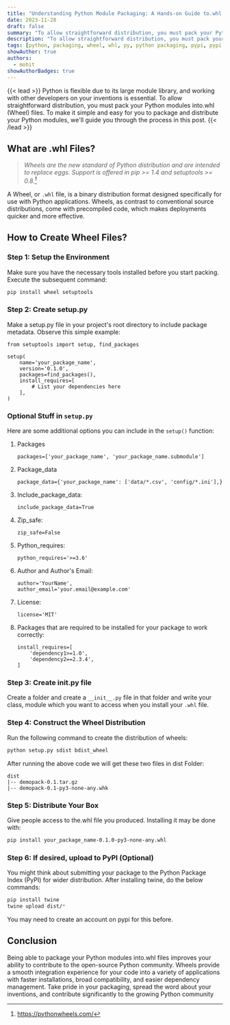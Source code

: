 ```yaml
---
title: "Understanding Python Module Packaging: A Hands-on Guide to.whl File Packaging"
date: 2023-11-28
draft: false
summary: "To allow straightforward distribution, you must pack your Python modules into.whl (Wheel) files. To make it simple and easy for you to package and distribute your Python modules, we'll guide you through the process in this post."
description: "To allow straightforward distribution, you must pack your Python modules into.whl (Wheel) files. To make it simple and easy for you to package and distribute your Python modules, we'll guide you through the process in this post."
tags: [python, packaging, wheel, whl, py, python packaging, pypi, pypi.org, pip, twine]
showAuthor: true
authors:
  - mohit
showAuthorBadges: true
---
```

{{< lead >}}
Python is flexible due to its large module library, and working with other developers on your
inventions is essential. To allow straightforward distribution, you must pack your Python
modules into.whl (Wheel) files. To make it simple and easy for you to package and distribute
your Python modules, we'll guide you through the process in this post.
{{< /lead >}}

## What are .whl Files?

> <cite>Wheels are the new standard of Python distribution and are intended to replace eggs. Support is offered in pip >= 1.4 and setuptools >= 0.8.[^1]</cite>
[^1]: <https://pythonwheels.com/>

A Wheel, or `.whl` file, is a binary distribution format designed specifically for use with
Python applications. Wheels, as contrast to conventional source distributions, come with
precompiled code, which makes deployments quicker and more effective.

## How to Create Wheel Files?
### **Step 1**: Setup the Environment
Make sure you have the necessary tools installed before you start packing. Execute the
subsequent command:
```bash
pip install wheel setuptools
```


### **Step 2**: Create setup.py

Make a setup.py file in your project's root directory to include package metadata. Observe
this simple example:

```python3
from setuptools import setup, find_packages

setup(
    name='your_package_name',
    version='0.1.0',
    packages=find_packages(),
    install_requires=[
        # List your dependencies here
    ],
)
```

### Optional Stuff in `setup.py`

Here are some additional options you can include in the `setup()` function:

1. Packages
    ```python3
    packages=['your_package_name', 'your_package_name.submodule']
    ```
2. Package_data
    ```python3
    package_data={'your_package_name': ['data/*.csv', 'config/*.ini'],}
    ```
3. Include_package_data:
    ```python3
    include_package_data=True
    ```
4. Zip_safe:
    ```python3
    zip_safe=False
    ```
5. Python_requires:
    ```python3
    python_requires='>=3.6'
    ```
6. Author and Author's Email:
    ```python3
    author='YourName',
    author_email='your.email@example.com'
    ```
7. License:
    ```python3
    license='MIT'
    ```
8. Packages that are required to be installed for your package to work correctly:
    ```python3
    install_requires=[
        'dependency1>=1.0',
        'dependency2==2.3.4',
    ]
    ```

### **Step 3**: Create __init__.py file

Create a folder and create a `__init__.py` file in that folder and write your class, module which
you want to access when you install your `.whl` file.

### **Step 4**: Construct the Wheel Distribution

Run the following command to create the distribution of wheels:
```bash
python setup.py sdist bdist_wheel
```

After running the above code we will get these two files in dist Folder:
```
dist
|-- demopack-0.1.tar.gz
|-- demopack-0.1-py3-none-any.whk
```

### **Step 5**: Distribute Your Box

Give people access to the.whl file you produced. Installing it may be done with:
```bash
pip install your_package_name-0.1.0-py3-none-any.whl
```

### **Step 6**: If desired, upload to PyPI (Optional)

You might think about submitting your package to the Python Package Index (PyPI) for wider
distribution. After installing twine, do the below commands:
```bash
pip install twine
twine upload dist/* 
```

You may need to create an account on pypi for this before.

## Conclusion
Being able to package your Python modules into.whl files improves your ability to contribute
to the open-source Python community. Wheels provide a smooth integration experience for
your code into a variety of applications with faster installations, broad compatibility, and
easier dependency management. Take pride in your packaging, spread the word about your
inventions, and contribute significantly to the growing Python community